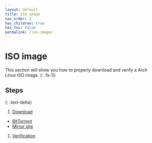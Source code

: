 ```yaml
---
layout: default
title: ISO image
nav_order: 2
has_children: true
has_toc: false
permalink: /iso-image/
---
```


# ISO image

This section will show you how to properly download and verify a Arch Linux ISO image.
{: .fs-5}

## Steps
{: .text-delta}

1. [Download](/Andromeda/iso-image/download/)
  - [BitTorrent](/Andromeda/iso-image/download/bittorrent/)
  - [Mirror site](/Andromeda/iso-image/download/mirror-site/)
1. [Verification](/Andromeda/iso-image/verification/)
